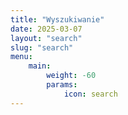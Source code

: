 ```yaml
---
title: "Wyszukiwanie"
date: 2025-03-07
layout: "search"
slug: "search"
menu:
    main:
        weight: -60
        params: 
            icon: search
---
```

